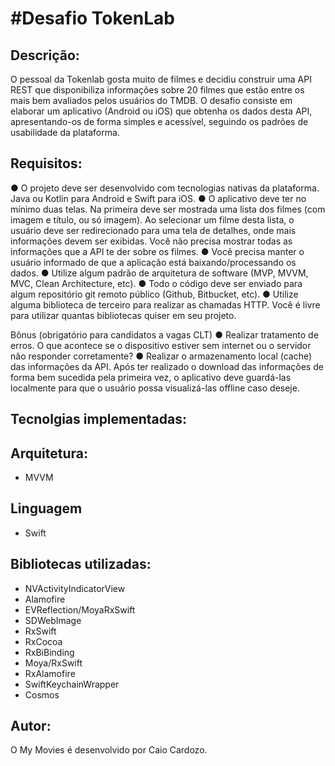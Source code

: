 #Desafio TokenLab
=====================

## Descrição:
O pessoal da Tokenlab gosta muito de filmes e decidiu construir uma API REST que disponibiliza
informações sobre 20 filmes que estão entre os mais bem avaliados pelos usuários do TMDB.
O desafio consiste em elaborar um aplicativo (Android ou iOS) que obtenha os dados desta API,
apresentando-os de forma simples e acessível, seguindo os padrões de usabilidade da plataforma. 

## Requisitos: 
● O projeto deve ser desenvolvido com tecnologias nativas da plataforma. Java ou Kotlin para Android e Swift
para iOS.
● O aplicativo deve ter no mínimo duas telas. Na primeira deve ser mostrada uma lista dos filmes (com
imagem e título, ou só imagem). Ao selecionar um filme desta lista, o usuário deve ser redirecionado para
uma tela de detalhes, onde mais informações devem ser exibidas. Você não precisa mostrar todas as
informações que a API te der sobre os filmes.
● Você precisa manter o usuário informado de que a aplicação está baixando/processando os dados.
● Utilize algum padrão de arquitetura de software (MVP, MVVM, MVC, Clean Architecture, etc).
● Todo o código deve ser enviado para algum repositório git remoto público (Github, Bitbucket, etc).
● Utilize alguma biblioteca de terceiro para realizar as chamadas HTTP. Você é livre para utilizar quantas
bibliotecas quiser em seu projeto.

Bônus (obrigatório para candidatos a vagas CLT)
● Realizar tratamento de erros.
O que acontece se o dispositivo estiver sem internet ou o servidor não responder corretamente?
● Realizar o armazenamento local (cache) das informações da API.
Após ter realizado o download das informações de forma bem sucedida pela primeira
vez, o aplicativo deve guardá-las localmente para que o usuário possa visualizá-las offline caso deseje.

## Tecnolgias implementadas:

## Arquitetura:
- MVVM

## Linguagem 
- Swift

## Bibliotecas utilizadas:

- NVActivityIndicatorView
- Alamofire 
- EVReflection/MoyaRxSwift 
- SDWebImage 
- RxSwift 
- RxCocoa 
- RxBiBinding 
- Moya/RxSwift 
- RxAlamofire 
- SwiftKeychainWrapper 
- Cosmos

## Autor:
O My Movies é desenvolvido por Caio Cardozo.
